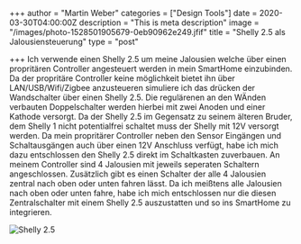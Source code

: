 +++
author = "Martin Weber"
categories = ["Design Tools"]
date = 2020-03-30T04:00:00Z
description = "This is meta description"
image = "/images/photo-1528501905679-0eb90962e249.jfif"
title = "Shelly 2.5 als Jalousiensteuerung"
type = "post"

+++
Ich verwende einen Shelly 2.5 um meine Jalousien welche über einen propritären Controller angesteuert werden in mein SmartHome einzubinden. Da der propritäre Controller keine möglichkeit bietet ihn über LAN/USB/Wifi/Zigbee anzusteueren simuliere ich das drücken der Wandschalter über einen Shelly 2.5. Die regulärenen an den WÄnden verbauten Doppelschalter werden hierbei mit zwei Anoden und einer Kathode versorgt. Da der Shelly 2.5 im Gegensatz zu seinem älteren Bruder, dem Shelly 1 nicht potentialfrei schaltet muss der Shelly mit 12V versorgt werden. Da mein propritärer Controller neben den Sensor Eingängen und Schaltausgängen auch über einen 12V Anschluss verfügt, habe ich mich dazu entschlossen den Shelly 2.5 direkt im Schaltkasten zuverbauen. An meinem Controller sind 4 Jalousien mit jeweils seperaten Schaltern angeschlossen. Zusätzlich gibt es einen Schalter der alle 4 Jalousien zentral nach oben oder unten fahren lässt. Da ich meißtens alle Jalousien nach oben oder unten fahre, habe ich mich entschlossen nur die diesen Zentralschalter mit einem Shelly 2.5 auszustatten und so ins SmartHome zu integrieren. 

![Shelly 2.5](https://shelly.cloud/wp-content/uploads/2019/01/shelly-25.png "Shelly 2.5 (source: shelly.cloud)")